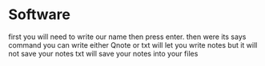 # Software

first you will need to write our name then press enter.
then were its says command you can write either Qnote or txt will let you write notes but it will not save your notes txt will save your notes into your files

